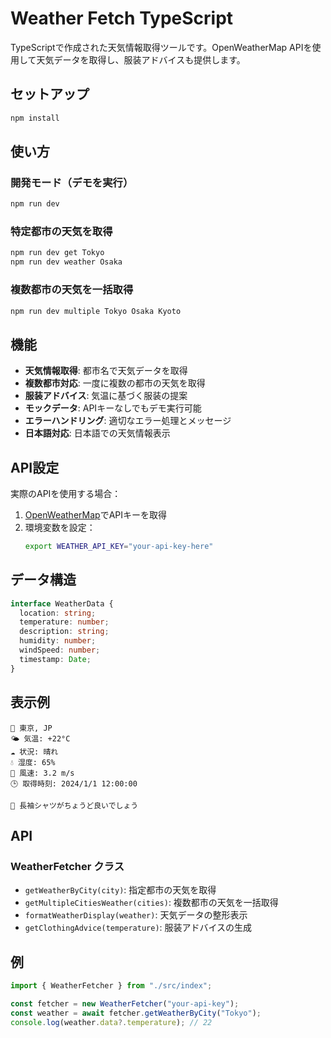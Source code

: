 # Weather Fetch TypeScript

TypeScriptで作成された天気情報取得ツールです。OpenWeatherMap APIを使用して天気データを取得し、服装アドバイスも提供します。

## セットアップ

```bash
npm install
```

## 使い方

### 開発モード（デモを実行）

```bash
npm run dev
```

### 特定都市の天気を取得

```bash
npm run dev get Tokyo
npm run dev weather Osaka
```

### 複数都市の天気を一括取得

```bash
npm run dev multiple Tokyo Osaka Kyoto
```

## 機能

- **天気情報取得**: 都市名で天気データを取得
- **複数都市対応**: 一度に複数の都市の天気を取得
- **服装アドバイス**: 気温に基づく服装の提案
- **モックデータ**: APIキーなしでもデモ実行可能
- **エラーハンドリング**: 適切なエラー処理とメッセージ
- **日本語対応**: 日本語での天気情報表示

## API設定

実際のAPIを使用する場合：

1. [OpenWeatherMap](https://openweathermap.org/api)でAPIキーを取得
2. 環境変数を設定：
   ```bash
   export WEATHER_API_KEY="your-api-key-here"
   ```

## データ構造

```typescript
interface WeatherData {
  location: string;
  temperature: number;
  description: string;
  humidity: number;
  windSpeed: number;
  timestamp: Date;
}
```

## 表示例

```
📍 東京, JP
🌤️ 気温: +22°C
☁️ 状況: 晴れ
💧 湿度: 65%
💨 風速: 3.2 m/s
🕒 取得時刻: 2024/1/1 12:00:00

👔 長袖シャツがちょうど良いでしょう
```

## API

### WeatherFetcher クラス

- `getWeatherByCity(city)`: 指定都市の天気を取得
- `getMultipleCitiesWeather(cities)`: 複数都市の天気を一括取得
- `formatWeatherDisplay(weather)`: 天気データの整形表示
- `getClothingAdvice(temperature)`: 服装アドバイスの生成

## 例

```typescript
import { WeatherFetcher } from "./src/index";

const fetcher = new WeatherFetcher("your-api-key");
const weather = await fetcher.getWeatherByCity("Tokyo");
console.log(weather.data?.temperature); // 22
```